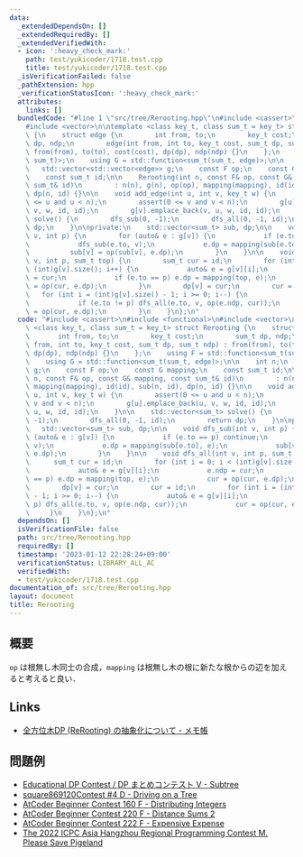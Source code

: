 ```yaml
---
data:
  _extendedDependsOn: []
  _extendedRequiredBy: []
  _extendedVerifiedWith:
  - icon: ':heavy_check_mark:'
    path: test/yukicoder/1718.test.cpp
    title: test/yukicoder/1718.test.cpp
  _isVerificationFailed: false
  _pathExtension: hpp
  _verificationStatusIcon: ':heavy_check_mark:'
  attributes:
    links: []
  bundledCode: "#line 1 \"src/tree/Rerooting.hpp\"\n#include <cassert>\n#include <functional>\n\
    #include <vector>\n\ntemplate <class key_t, class sum_t = key_t> struct Rerooting\
    \ {\n    struct edge {\n        int from, to;\n        key_t cost;\n        sum_t\
    \ dp, ndp;\n        edge(int from, int to, key_t cost, sum_t dp, sum_t ndp) :\
    \ from(from), to(to), cost(cost), dp(dp), ndp(ndp) {}\n    };\n    using F = std::function<sum_t(sum_t,\
    \ sum_t)>;\n    using G = std::function<sum_t(sum_t, edge)>;\n\n    int n;\n \
    \   std::vector<std::vector<edge>> g;\n    const F op;\n    const G mapping;\n\
    \    const sum_t id;\n\n    Rerooting(int n, const F& op, const G& mapping, const\
    \ sum_t& id)\n        : n(n), g(n), op(op), mapping(mapping), id(id), sub(n, id),\
    \ dp(n, id) {}\n\n    void add_edge(int u, int v, key_t w) {\n        assert(0\
    \ <= u and u < n);\n        assert(0 <= v and v < n);\n        g[u].emplace_back(u,\
    \ v, w, id, id);\n        g[v].emplace_back(v, u, w, id, id);\n    }\n\n    std::vector<sum_t>\
    \ solve() {\n        dfs_sub(0, -1);\n        dfs_all(0, -1, id);\n        return\
    \ dp;\n    }\n\nprivate:\n    std::vector<sum_t> sub, dp;\n\n    void dfs_sub(int\
    \ v, int p) {\n        for (auto& e : g[v]) {\n            if (e.to == p) continue;\n\
    \            dfs_sub(e.to, v);\n            e.dp = mapping(sub[e.to], e);\n  \
    \          sub[v] = op(sub[v], e.dp);\n        }\n    }\n\n    void dfs_all(int\
    \ v, int p, sum_t top) {\n        sum_t cur = id;\n        for (int i = 0; i <\
    \ (int)g[v].size(); i++) {\n            auto& e = g[v][i];\n            e.ndp\
    \ = cur;\n            if (e.to == p) e.dp = mapping(top, e);\n            cur\
    \ = op(cur, e.dp);\n        }\n        dp[v] = cur;\n        cur = id;\n     \
    \   for (int i = (int)g[v].size() - 1; i >= 0; i--) {\n            auto& e = g[v][i];\n\
    \            if (e.to != p) dfs_all(e.to, v, op(e.ndp, cur));\n            cur\
    \ = op(cur, e.dp);\n        }\n    }\n};\n"
  code: "#include <cassert>\n#include <functional>\n#include <vector>\n\ntemplate\
    \ <class key_t, class sum_t = key_t> struct Rerooting {\n    struct edge {\n \
    \       int from, to;\n        key_t cost;\n        sum_t dp, ndp;\n        edge(int\
    \ from, int to, key_t cost, sum_t dp, sum_t ndp) : from(from), to(to), cost(cost),\
    \ dp(dp), ndp(ndp) {}\n    };\n    using F = std::function<sum_t(sum_t, sum_t)>;\n\
    \    using G = std::function<sum_t(sum_t, edge)>;\n\n    int n;\n    std::vector<std::vector<edge>>\
    \ g;\n    const F op;\n    const G mapping;\n    const sum_t id;\n\n    Rerooting(int\
    \ n, const F& op, const G& mapping, const sum_t& id)\n        : n(n), g(n), op(op),\
    \ mapping(mapping), id(id), sub(n, id), dp(n, id) {}\n\n    void add_edge(int\
    \ u, int v, key_t w) {\n        assert(0 <= u and u < n);\n        assert(0 <=\
    \ v and v < n);\n        g[u].emplace_back(u, v, w, id, id);\n        g[v].emplace_back(v,\
    \ u, w, id, id);\n    }\n\n    std::vector<sum_t> solve() {\n        dfs_sub(0,\
    \ -1);\n        dfs_all(0, -1, id);\n        return dp;\n    }\n\nprivate:\n \
    \   std::vector<sum_t> sub, dp;\n\n    void dfs_sub(int v, int p) {\n        for\
    \ (auto& e : g[v]) {\n            if (e.to == p) continue;\n            dfs_sub(e.to,\
    \ v);\n            e.dp = mapping(sub[e.to], e);\n            sub[v] = op(sub[v],\
    \ e.dp);\n        }\n    }\n\n    void dfs_all(int v, int p, sum_t top) {\n  \
    \      sum_t cur = id;\n        for (int i = 0; i < (int)g[v].size(); i++) {\n\
    \            auto& e = g[v][i];\n            e.ndp = cur;\n            if (e.to\
    \ == p) e.dp = mapping(top, e);\n            cur = op(cur, e.dp);\n        }\n\
    \        dp[v] = cur;\n        cur = id;\n        for (int i = (int)g[v].size()\
    \ - 1; i >= 0; i--) {\n            auto& e = g[v][i];\n            if (e.to !=\
    \ p) dfs_all(e.to, v, op(e.ndp, cur));\n            cur = op(cur, e.dp);\n   \
    \     }\n    }\n};\n"
  dependsOn: []
  isVerificationFile: false
  path: src/tree/Rerooting.hpp
  requiredBy: []
  timestamp: '2023-01-12 22:28:24+09:00'
  verificationStatus: LIBRARY_ALL_AC
  verifiedWith:
  - test/yukicoder/1718.test.cpp
documentation_of: src/tree/Rerooting.hpp
layout: document
title: Rerooting
---
```


## 概要
`op` は根無し木同士の合成，`mapping` は根無し木の根に新たな根からの辺を加えると考えると良い．

## Links
- [全方位木DP (ReRooting) の抽象化について - メモ帳](https://null-mn.hatenablog.com/entry/2020/04/14/124151)

## 問題例
- [Educational DP Contest / DP まとめコンテスト V - Subtree](https://atcoder.jp/contests/dp/tasks/dp_v)
- [square869120Contest #4 D - Driving on a Tree](https://atcoder.jp/contests/s8pc-4/tasks/s8pc_4_d)
- [AtCoder Beginner Contest 160 F - Distributing Integers](https://atcoder.jp/contests/abc160/tasks/abc160_f)
- [AtCoder Beginner Contest 220 F - Distance Sums 2](https://atcoder.jp/contests/abc220/tasks/abc220_f)
- [AtCoder Beginner Contest 222 F - Expensive Expense](https://atcoder.jp/contests/abc222/tasks/abc222_f)
- [The 2022 ICPC Asia Hangzhou Regional Programming Contest M. Please Save Pigeland](https://codeforces.com/gym/104090/problem/M)
<!-- - [](https://yukicoder.me/problems/no/1718) -->
<!-- - [](https://judge.u-aizu.ac.jp/onlinejudge/description.jsp?id=GRL_5_A) -->
<!-- - [](https://judge.u-aizu.ac.jp/onlinejudge/description.jsp?id=GRL_5_B) -->
<!-- - [](https://judge.u-aizu.ac.jp/onlinejudge/description.jsp?id=1595) -->
<!-- - [](https://blog.hamayanhamayan.com/entry/2017/02/09/155738) -->